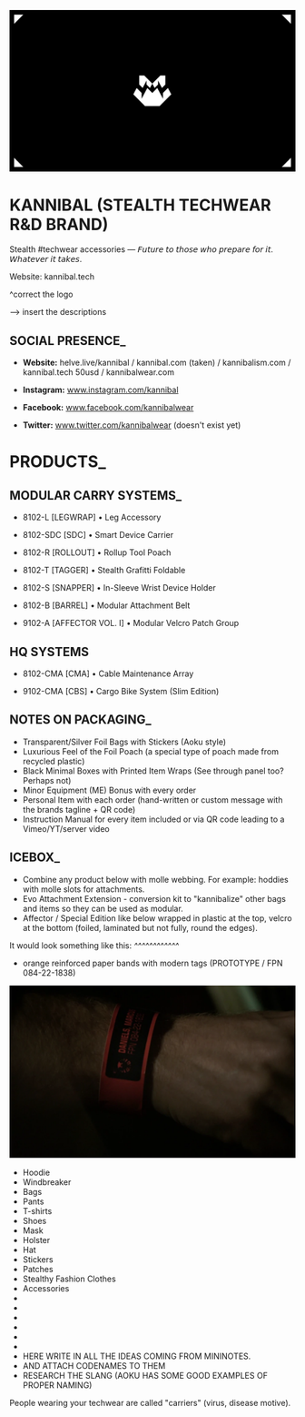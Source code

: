 ![](assets/kannibal-banner.png)

# KANNIBAL (STEALTH TECHWEAR R&D BRAND)

Stealth #techwear accessories — 𝘍𝘶𝘵𝘶𝘳𝘦 𝘵𝘰 𝘵𝘩𝘰𝘴𝘦 𝘸𝘩𝘰 𝘱𝘳𝘦𝘱𝘢𝘳𝘦 𝘧𝘰𝘳 𝘪𝘵. 𝘞𝘩𝘢𝘵𝘦𝘷𝘦𝘳 𝘪𝘵 𝘵𝘢𝘬𝘦𝘴.

Website: kannibal.tech

^correct the logo

--> insert the descriptions

## SOCIAL PRESENCE_

- **Website:** helve.live/kannibal / kannibal.com (taken) / kannibalism.com / kannibal.tech 50usd / kannibalwear.com

- **Instagram:** www.instagram.com/kannibal

- **Facebook:** www.facebook.com/kannibalwear

- **Twitter:** www.twitter.com/kannibalwear (doesn't exist yet)

# PRODUCTS_

## MODULAR CARRY SYSTEMS_

- 8102-L [LEGWRAP] • Leg Accessory

- 8102-SDC [SDC] • Smart Device Carrier

- 8102-R [ROLLOUT] • Rollup Tool Poach

- 8102-T [TAGGER] • Stealth Grafitti Foldable

- 8102-S [SNAPPER] • In-Sleeve Wrist Device Holder

- 8102-B [BARREL] • Modular Attachment Belt

- 9102-A [AFFECTOR VOL. I] • Modular Velcro Patch Group

## HQ SYSTEMS

- 8102-CMA [CMA] • Cable Maintenance Array

- 9102-CMA [CBS] • Cargo Bike System (Slim Edition)

## NOTES ON PACKAGING_

- Transparent/Silver Foil Bags with Stickers (Aoku style)
- Luxurious Feel of the Foil Poach (a special type of poach made from recycled plastic)
- Black Minimal Boxes with Printed Item Wraps (See through panel too? Perhaps not)
- Minor Equipment (ME) Bonus with every order
- Personal Item with each order (hand-written or custom message with the brands tagline + QR code)
- Instruction Manual for every item included or via QR code leading to a Vimeo/YT/server video

## ICEBOX_

- Combine any product below with molle webbing. For example: hoddies with molle slots for attachments.
- Evo Attachment Extension - conversion kit to "kannibalize" other bags and items so they can be used as modular.
- Affector / Special Edition 
like below wrapped in plastic at the top, velcro at the bottom (foiled, laminated but not fully, round the edges).

It would look something like this:
_^^^^^^^^^^^^_

- orange reinforced paper bands with modern tags (PROTOTYPE / FPN 084-22-1838)

![](assets/band.png)

- Hoodie
- Windbreaker
- Bags
- Pants
- T-shirts
- Shoes
- Mask
- Holster
- Hat
- Stickers
- Patches
- Stealthy Fashion Clothes
- Accessories
- 
-
-
-
-
-
- HERE WRITE IN ALL THE IDEAS COMING FROM MININOTES.
- AND ATTACH CODENAMES TO THEM
- RESEARCH THE SLANG (AOKU HAS SOME GOOD EXAMPLES OF PROPER NAMING)

People wearing your techwear are called "carriers" (virus, disease motive).
